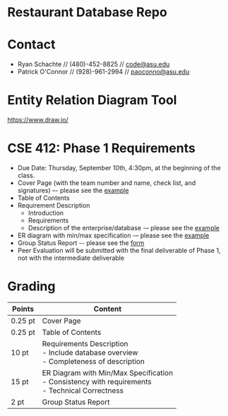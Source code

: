 # Restaurant Database Repo


Contact
========================
- Ryan Schachte // (480)-452-8825 // code@asu.edu    
- Patrick O'Connor // (928)-961-2994 // paoconno@asu.edu

Entity Relation Diagram Tool
========================
https://www.draw.io/

CSE 412: Phase 1 Requirements
========================
 * Due Date: Thursday, September 10th, 4:30pm, at the beginning of the class. 
 * Cover Page (with the team number and name, check list, and signatures) –- please see the [example](./Examples/Phase_1IntermediateDeliverable_Example.pdf)
 * Table of Contents
 * Requirement Description
   - Introduction 
   - Requirements
   - Description of the enterprise/database -– please see the [example](./Examples/Phase1_IntermediateDeliverable_Example.pdf)
 * ER diagram with min/max specification -– please see the [example](./Examples/Phase_1IntermediateDeliverable_Example.pdf)
 * Group Status Report -- please see the [form](./Forms/GroupStatusRepoortForm.doc)
 * Peer Evaluation will be submitted with the final deliverable of Phase 1, not with the intermediate deliverable

Grading
========================
| Points | Content |
| ------------- | ------------- |
| 0.25 pt | Cover Page |
| 0.25 pt | Table of Contents |
| 10 pt | Requirements Description <br> - Include database overview <br> - Completeness of description |
| 15 pt | ER Diagram with Min/Max Specification <br> - Consistency with requirements <br> - Technical Correctness |
| 2 pt | Group Status Report |
